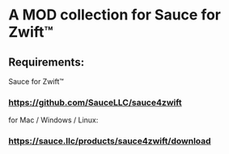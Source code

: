 A MOD collection for Sauce for Zwift™
===========

Requirements:
--------
Sauce for Zwift™ 
### https://github.com/SauceLLC/sauce4zwift
for Mac / Windows / Linux:
### https://sauce.llc/products/sauce4zwift/download

